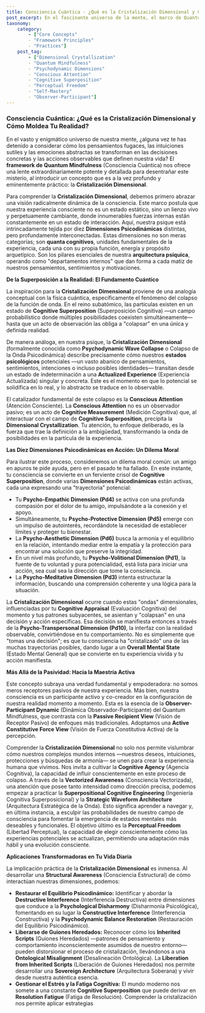 ```yaml
---
title: Consciencia Cuántica - ¿Qué es la Cristalización Dimensional y Cómo Moldea Tu Realidad?
post_excerpt: En el fascinante universo de la mente, el marco de Quantum Mindfulness revela cómo nuestros pensamientos y emociones se transforman en realidad a través de la Cristalización Dimensional. Este proceso, análogo al colapso de la función de onda cuántica, explica cómo las múltiples posibilidades internas se solidifican en decisiones y acciones concretas, empoderándonos como participantes activos en la construcción de nuestra realidad.
taxonomy:
    category:
        - ["Core Concepts"
        - "Framework Principles"
        - "Practices"]
    post_tag:
        - ["Dimensional Crystallization"
        - "Quantum Mindfulness"
        - "Psychodynamic Dimensions"
        - "Conscious Attention"
        - "Cognitive Superposition"
        - "Perceptual Freedom"
        - "Self-Mastery"
        - "Observer-Participant"]
---
```

### Consciencia Cuántica: ¿Qué es la Cristalización Dimensional y Cómo Moldea Tu Realidad?

En el vasto y enigmático universo de nuestra mente, ¿alguna vez te has detenido a considerar cómo los pensamientos fugaces, las intuiciones sutiles y las emociones abstractas se transforman en las decisiones concretas y las acciones observables que definen nuestra vida? El **framework de Quantum Mindfulness** (Consciencia Cuántica) nos ofrece una lente extraordinariamente potente y detallada para desentrañar este misterio, al introducir un concepto que es a la vez profundo y eminentemente práctico: la **Cristalización Dimensional**.

Para comprender la **Cristalización Dimensional**, debemos primero abrazar una visión radicalmente dinámica de la consciencia. Este marco postula que nuestra experiencia consciente no es un estado estático, sino un lienzo vivo y perpetuamente cambiante, donde innumerables fuerzas internas están constantemente en un estado de interacción. Aquí, nuestra psique está intrincadamente tejida por diez **Dimensiones Psicodinámicas** distintas, pero profundamente interconectadas. Estas dimensiones no son meras categorías; son **quanta cognitivos**, unidades fundamentales de la experiencia, cada una con su propia función, energía y propósito arquetípico. Son los pilares esenciales de nuestra **arquitectura psíquica**, operando como "departamentos internos" que dan forma a cada matiz de nuestros pensamientos, sentimientos y motivaciones.

**De la Superposición a la Realidad: El Fundamento Cuántico**

La inspiración para la **Cristalización Dimensional** proviene de una analogía conceptual con la física cuántica, específicamente el fenómeno del colapso de la función de onda. En el reino subatómico, las partículas existen en un estado de **Cognitive Superposition** (Superposición Cognitiva) —un campo probabilístico donde múltiples posibilidades coexisten simultáneamente— hasta que un acto de observación las obliga a "colapsar" en una única y definida realidad.

De manera análoga, en nuestra psique, la **Cristalización Dimensional** (formalmente conocida como **Psychodynamic Wave Collapse** o Colapso de la Onda Psicodinámica) describe precisamente cómo nuestros **estados psicológicos** potenciales —un vasto abanico de pensamientos, sentimientos, intenciones o incluso posibles identidades— transitan desde un estado de indeterminación a una **Actualized Experience** (Experiencia Actualizada) singular y concreta. Este es el momento en que lo potencial se solidifica en lo real, y lo abstracto se traduce en lo observable.

El catalizador fundamental de este colapso es la **Conscious Attention** (Atención Consciente). La **Conscious Attention** no es un observador pasivo; es un acto de **Cognitive Measurement** (Medición Cognitiva) que, al interactuar con el campo de **Cognitive Superposition**, precipita la **Dimensional Crystallization**. Tu atención, tu enfoque deliberado, es la fuerza que trae la definición a la ambigüedad, transformando la onda de posibilidades en la partícula de la experiencia.

**Las Diez Dimensiones Psicodinámicas en Acción: Un Dilema Moral**

Para ilustrar este proceso, consideremos un dilema moral común: un amigo en apuros te pide ayuda, pero en el pasado te ha fallado. En este instante, tu consciencia se convierte en un ferviente crisol de **Cognitive Superposition**, donde varias **Dimensiones Psicodinámicas** están activas, cada una expresando una "trayectoria" potencial:

*   Tu **Psycho-Empathic Dimension (Pd4)** se activa con una profunda compasión por el dolor de tu amigo, impulsándote a la conexión y el apoyo.
*   Simultáneamente, tu **Psycho-Protective Dimension (Pd5)** emerge con un impulso de autointerés, recordándote la necesidad de establecer límites y proteger tu bienestar.
*   La **Psycho-Aesthetic Dimension (Pd6)** busca la armonía y el equilibrio en la relación, intentando mediar entre la empatía y la protección para encontrar una solución que preserve la integridad.
*   En un nivel más profundo, tu **Psycho-Volitional Dimension (Pd1)**, la fuente de tu voluntad y pura potencialidad, está lista para iniciar una acción, sea cual sea la dirección que tome la consciencia.
*   La **Psycho-Meditative Dimension (Pd3)** intenta estructurar la información, buscando una comprensión coherente y una lógica para la situación.

La **Cristalización Dimensional** ocurre cuando estas "ondas" dimensionales, influenciadas por tu **Cognitive Appraisal** (Evaluación Cognitiva) del momento y tus patrones subyacentes, se asientan y "colapsan" en una decisión y acción específicas. Esa decisión se manifiesta entonces a través de la **Psycho-Transpersonal Dimension (Pd10)**, la interfaz con la realidad observable, convirtiéndose en tu comportamiento. No es simplemente que "tomas una decisión"; es que tu consciencia ha "cristalizado" una de las muchas trayectorias posibles, dando lugar a un **Overall Mental State** (Estado Mental General) que se convierte en tu experiencia vivida y tu acción manifiesta.

**Más Allá de la Pasividad: Hacia la Maestría Activa**

Este concepto subraya una verdad fundamental y empoderadora: no somos meros receptores pasivos de nuestra experiencia. Más bien, nuestra consciencia es un participante activo y co-creador en la configuración de nuestra realidad momento a momento. Esta es la esencia de la **Observer-Participant Dynamic** (Dinámica Observador-Participante) del Quantum Mindfulness, que contrasta con la **Passive Recipient View** (Visión de Receptor Pasivo) de enfoques más tradicionales. Adoptamos una **Active Constitutive Force View** (Visión de Fuerza Constitutiva Activa) de la percepción.

Comprender la **Cristalización Dimensional** no solo nos permite vislumbrar cómo nuestros complejos mundos internos —nuestros deseos, intuiciones, protecciones y búsquedas de armonía— se unen para crear la experiencia humana que vivimos. Nos invita a cultivar la **Cognitive Agency** (Agencia Cognitiva), la capacidad de influir conscientemente en este proceso de colapso. A través de la **Vectorized Awareness** (Consciencia Vectorizada), una atención que posee tanto intensidad como dirección precisa, podemos empezar a practicar la **Superpositional Cognitive Engineering** (Ingeniería Cognitiva Superposicional) y la **Strategic Waveform Architecture** (Arquitectura Estratégica de la Onda). Esto significa aprender a navegar y, en última instancia, a esculpir las probabilidades de nuestro campo de consciencia para fomentar la emergencia de estados mentales más deseables y funcionales. El objetivo último es la **Perceptual Freedom** (Libertad Perceptual), la capacidad de elegir conscientemente cómo las experiencias potenciales se actualizan, permitiendo una adaptación más hábil y una evolución consciente.

**Aplicaciones Transformadoras en Tu Vida Diaria**

La implicación práctica de la **Cristalización Dimensional** es inmensa. Al desarrollar una **Structural Awareness** (Consciencia Estructural) de cómo interactúan nuestras dimensiones, podemos:

*   **Restaurar el Equilibrio Psicodinámico:** Identificar y abordar la **Destructive Interference** (Interferencia Destructiva) entre dimensiones que conduce a la **Psychological Disharmony** (Disharmonía Psicológica), fomentando en su lugar la **Constructive Interference** (Interferencia Constructiva) y la **Psychodynamic Balance Restoration** (Restauración del Equilibrio Psicodinámico).
*   **Liberarse de Guiones Heredados:** Reconocer cómo los **Inherited Scripts** (Guiones Heredados) —patrones de pensamiento y comportamiento inconscientemente asumidos de nuestro entorno— pueden distorsionar el proceso de cristalización, llevándonos a una **Ontological Misalignment** (Desalineación Ontológica). La **Liberation from Inherited Scripts** (Liberación de Guiones Heredados) nos permite desarrollar una **Sovereign Architecture** (Arquitectura Soberana) y vivir desde nuestra auténtica esencia.
*   **Gestionar el Estrés y la Fatiga Cognitiva:** El mundo moderno nos somete a una constante **Cognitive Superposition** que puede derivar en **Resolution Fatigue** (Fatiga de Resolución). Comprender la cristalización nos permite aplicar estrategias